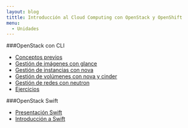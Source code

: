 ```yaml
---
layout: blog
tittle: Introducción al Cloud Computing con OpenStack y OpenShift
menu:
  - Unidades
---
```


###OpenStack con CLI

* [Conceptos previos](previos)
* [Gestión de imágenes con glance](imagenes)
* [Gestión de instancias con nova](instancia)
* [Gestión de volúmenes con nova y cinder](volumen)
* [Gestión de redes con neutron](red)
* [Ejercicios](ejercicios)

###OpenStack Swift

* [Presentación Swift](presentacion_objetos)
* [Introducción a Swift](swift)
